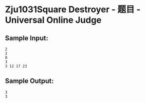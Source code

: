 # Zju1031Square Destroyer - 题目 - Universal Online Judge


## Sample Input: 
```
2 
2 
0 
3 
3 12 17 23 
```

## Sample Output: 
```
3
3
```
